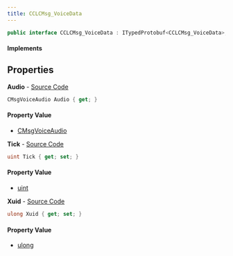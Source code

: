 ```yaml
---
title: CCLCMsg_VoiceData
---
```


```csharp
public interface CCLCMsg_VoiceData : ITypedProtobuf<CCLCMsg_VoiceData>, INativeHandle, INetMessage<CCLCMsg_VoiceData>, IDisposable
```

#### Implements

## Properties

**Audio** - [Source Code](https://github.com/swiftly-solution/swiftlys2/blob/main/managed/src/SwiftlyS2.Generated/Protobufs/Interfaces/CCLCMsg_VoiceData.cs#L18)

```csharp
CMsgVoiceAudio Audio { get; }
```

#### Property Value

- [CMsgVoiceAudio](/docs/api/shared/protobufdefinitions/cmsgvoiceaudio)

**Tick** - [Source Code](https://github.com/swiftly-solution/swiftlys2/blob/main/managed/src/SwiftlyS2.Generated/Protobufs/Interfaces/CCLCMsg_VoiceData.cs#L24)

```csharp
uint Tick { get; set; }
```

#### Property Value

- [uint](https://learn.microsoft.com/dotnet/api/system.uint32)

**Xuid** - [Source Code](https://github.com/swiftly-solution/swiftlys2/blob/main/managed/src/SwiftlyS2.Generated/Protobufs/Interfaces/CCLCMsg_VoiceData.cs#L21)

```csharp
ulong Xuid { get; set; }
```

#### Property Value

- [ulong](https://learn.microsoft.com/dotnet/api/system.uint64)

